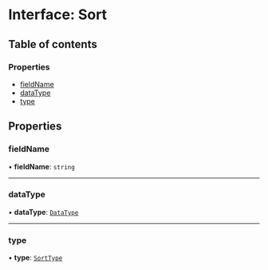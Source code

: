 # Interface: Sort

## Table of contents

### Properties

- [fieldName](Sort.md#fieldname)
- [dataType](Sort.md#datatype)
- [type](Sort.md#type)

## Properties

### fieldName

• **fieldName**: `string`

___

### dataType

• **dataType**: [`DataType`](../enums/DataType.md)

___

### type

• **type**: [`SortType`](../enums/SortType.md)
